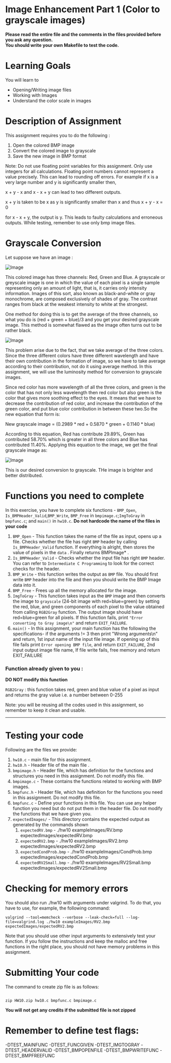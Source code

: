# Image Enhancement Part 1 (Color to grayscale images)

<strong>Please read the entire file and the comments in the files provided before you ask any question.</strong><br>
<strong>You should write your own Makefile to test the code.</strong>


# Learning Goals
You will learn to
* Opening/Writing image files
* Working with Images
* Understand the color scale in images

# Description of Assignment
This assignment requires you to do the following :
1. Open the colored BMP image
2. Convert the colored image to grayscale
3. Save the new image in BMP format

Note: Do not use floating point variables for this assignment. Only use integers for all calculations. Floating point numbers cannot represent a value precisely. This can lead to rounding off errors. For example if x is a very large number and y is significantly smaller then, 

x + y - x and x - x + y can lead to two different outputs.

x + y is taken to be x as y is significantly smaller than x and thus x + y - x = 0

for x - x + y, the output is y. This leads to faulty calculations and erroneous outputs. While testing, remember to use only bmp image files. 

# Grayscale Conversion
Let suppose we have an image :

![Image](jpgfiles/rgb.jpg)

This colored image has three channels: Red, Green and Blue. A grayscale or greyscale image is one in which the value of each pixel is a single sample representing only an amount of light, that is, it carries only intensity information. Images of this sort, also known as black-and-white or gray monochrome, are composed exclusively of shades of gray. The contrast ranges from black at the weakest intensity to white at the strongest. 

One method for doing this is to get the average of the three channels, so what you do is (red + green + blue)/3 and you get your desired grayscale image. This method is somewhat flawed as the image often turns out to be rather black.

![Image](jpgfiles/rgb_gray.jpg)

This problem arise due to the fact, that we take average of the three colors. Since the three different colors have three different wavelength and have their own contribution in the formation of image, so we have to take average according to their contribution, not do it using average method. In this assignment, we will use the luminosity method for conversion to grayscale images.

Since red color has more wavelength of all the three colors, and green is the color that has not only less wavelength then red color but also green is the color that gives more soothing effect to the eyes. It means that we have to decrease the contribution of red color, and increase the contribution of the green color, and put blue color contribution in between these two.So the new equation that form is:

New grayscale image = (0.2989 * red + 0.5870 * green + 0.1140 * blue)

According to this equation, Red has contribute 29.89%, Green has contributed 58.70% which is greater in all three colors and Blue has contributed 11.40%. Applying this equation to the image, we get the final grayscale image as:

![Image](jpgfiles/weighted_gray.jpg)

This is our desired conversion to grayscale. THe image is brighter and better distributed.

# Functions you need to complete
In this exercise, you have to complete six functions - `BMP_Open`, `Is_BMPHeader_Valid`,`BMP_Write`, `BMP_Free` in `bmpimage.c`;`ImgToGray` in `bmpfunc.c`; and `main()` in `hw10.c`.
**Do not hardcode the name of the files in your code**

1. `BMP_Open` -  This function takes the name of the file as input, opens up a file. Checks whether the file has right `BMP` header by calling `Is_BMPHeader_Valid` function. If everything is alright, then stores the value of pixels in the `data` . Finally returns BMPImage\* .
2. `Is_BMPHeader_Valid` - Checks whether the input file has right `BMP` header. You can refer to `Intermediate C Programming` to look for the correct checks for the header.
3. `BMP_Write` -  this function writes the output as `BMP` file. You should first write `BMP` header into the file and then you should write the BMP Image data into it.
4. `BMP_Free` - Frees up all the memory allocated for the image.
5. `ImgToGray` - This function takes input as the `BMP` image and then converts the image to `grayscale` (24-bit image with red=blue=green) by setting the red, blue, and green components of each pixel to the value obtained from calling `RGB2Gray` function. The output image should have red=blue=green for all pixels. If this function fails, print `"Error converting to Gray image\n"` and return `EXIT_FAILURE`.
6. `main()` - In this assignment, your main function has the following the specifications- if the arguments != 3 then print "Wrong arguments\n" and return, 1st input name of the input file image. If opening up of this file fails print `Error opening BMP file`, and return `EXIT_FAILURE`, 2nd input output image file name, If file write fails, free memory and return EXIT_FAILURE

### Function already given to you :
**DO NOT modify this function**

`RGB2Gray` : this function takes red, green and blue value of a pixel as input and returns the gray value i.e. a number between 0-255

Note: you will be reusing all the codes used in this assignment, so remember to keep it clean and usable.

---------------------
# Testing your code
Following are the files we provide:
1. `hw10.c` - main file for this assignment.
2. `hw10.h` - Header file of the main file .
4. `bmpimage.h` - Header file, which has definition for the functions and structures you need in this assignment. Do not modify this file.
5. `bmpimage.c` - These contains the functions related to working with BMP images.
6. `bmpfunc.h` - Header file, which has definition for the functions you need in this assignment. Do not modify this file.
7. `bmpfunc.c` - Define your functions in this file. You can use any helper function you need but do not put them in the header file. Do not modify the functions that we have given you.
8. `expectedImages/` - This directory contains the expected output as generated by the commands shown
	1. `expectedRV.bmp` - ./hw10 exampleImages/RV.bmp expectedImages/expectedRV.bmp
	2. `expectedRV2.bmp` - ./hw10 exampleImages/RV2.bmp expectedImages/expectedRV2.bmp
	3. `expectedCondProb.bmp` - ./hw10 exampleImages/CondProb.bmp expectedImages/expectedCondProb.bmp
	4. `expectedRV2Small.bmp` - ./hw10 exampleImages/RV2Small.bmp expectedImages/expectedRV2Small.bmp




# Checking for memory errors
You should also run ./hw10 with arguments under valgrind. To do that, you have to use, for example, the following command:
```
valgrind --tool=memcheck --verbose --leak-check=full --log-file=valgrind.log ./hw10 exampleImages/RV2.bmp expectedImages/expectedRV2.bmp
```

Note that you should use other input arguments to extensively test your function. If you follow the instructions and keep the malloc and free functions in the right place, you should not have memory problems in this assignment.


# Submitting Your code

The command to create zip file is as follows:
```

zip HW10.zip hw10.c bmpfunc.c bmpimage.c

```
<strong>You will not get any credits if the submitted file is not zipped</strong>

# Remember to define test flags:
-DTEST_MAINFUNC -DTEST_FUNCGIVEN -DTEST_IMGTOGRAY -DTEST_HEADERVALID -DTEST_BMPOPENFILE -DTEST_BMPWRITEFUNC -DTEST_BMPFREEFUNC 

